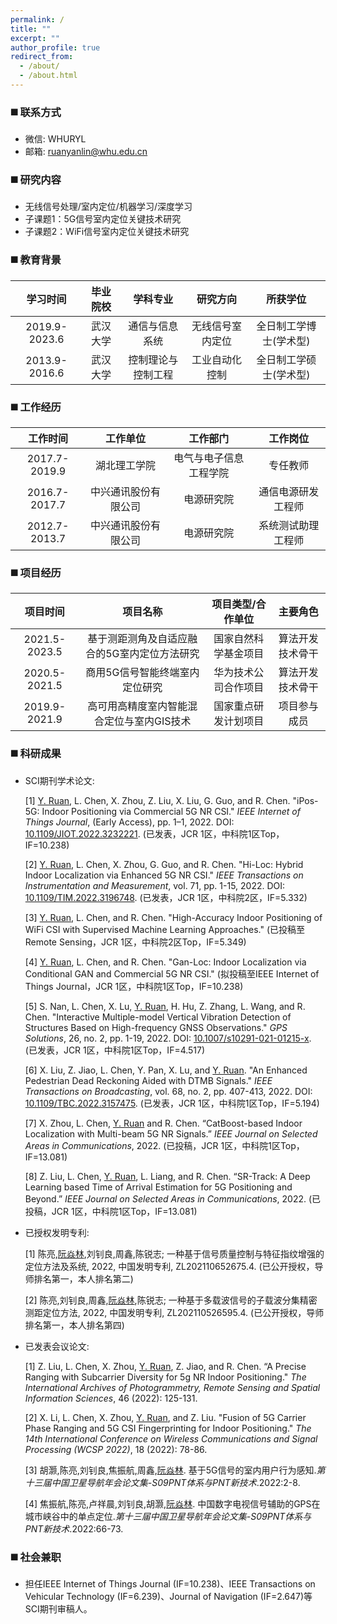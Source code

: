 ```yaml
---
permalink: /
title: ""
excerpt: ""
author_profile: true
redirect_from: 
  - /about/
  - /about.html
---
```

### ◼️ 联系方式

* 微信: WHURYL
* 邮箱: <ruanyanlin@whu.edu.cn>

### ◼️ 研究内容

* 无线信号处理/室内定位/机器学习/深度学习
* 子课题1：5G信号室内定位关键技术研究
* 子课题2：WiFi信号室内定位关键技术研究

### ◼️ 教育背景

|学习时间|毕业院校|学科专业|研究方向|所获学位|
|:-:|:-:|:-:|:-:|:-:|
|2019.9-2023.6|武汉大学|通信与信息系统|无线信号室内定位|全日制工学博士(学术型)|
|2013.9-2016.6|武汉大学|控制理论与控制工程|工业自动化控制|全日制工学硕士(学术型)|

### ◼️ 工作经历

|工作时间|工作单位|工作部门|工作岗位|
|:-:|:-:|:-:|:-:|
|2017.7-2019.9|湖北理工学院|电气与电子信息工程学院|专任教师|
|2016.7-2017.7|中兴通讯股份有限公司|电源研究院|通信电源研发工程师|
|2012.7-2013.7|中兴通讯股份有限公司|电源研究院|系统测试助理工程师|

### ◼️ 项目经历

|项目时间|项目名称|项目类型/合作单位|主要角色|
|:-:|:-:|:-:|:-:|
|2021.5-2023.5|基于测距测角及自适应融合的5G室内定位方法研究|国家自然科学基金项目|算法开发技术骨干|
|2020.5-2021.5|商用5G信号智能终端室内定位研究|华为技术公司合作项目|算法开发技术骨干|
|2019.9-2021.9|高可用高精度室内智能混合定位与室内GIS技术|国家重点研发计划项目|项目参与成员|

### ◼️ 科研成果

* SCI期刊学术论文:

  [1]	<u>Y. Ruan</u>, L. Chen, X. Zhou, Z. Liu, X. Liu, G. Guo, and R. Chen. "iPos-5G: Indoor Positioning via Commercial 5G NR CSI." *IEEE Internet of Things Journal*, (Early Access), pp. 1–1, 2022. DOI: [10.1109/JIOT.2022.3232221](https://doi.org/10.1109/JIOT.2022.3232221). (已发表，JCR 1区，中科院1区Top，IF=10.238)

  [2]	<u>Y. Ruan</u>, L. Chen, X. Zhou, G. Guo, and R. Chen. "Hi-Loc: Hybrid Indoor Localization via Enhanced 5G NR CSI." *IEEE Transactions on Instrumentation and Measurement*, vol. 71, pp. 1-15, 2022. DOI: [10.1109/TIM.2022.3196748](https://doi.org/10.1109/TIM.2022.3196748). (已发表，JCR 1区，中科院2区，IF=5.332)

  [3]	<u>Y. Ruan</u>, L. Chen, and R. Chen. "High-Accuracy Indoor Positioning of WiFi CSI with Supervised Machine Learning Approaches." (已投稿至Remote Sensing，JCR 1区，中科院2区Top，IF=5.349)

  [4]	<u>Y. Ruan</u>, L. Chen, and R. Chen. "Gan-Loc: Indoor Localization via Conditional GAN and Commercial 5G NR CSI." (拟投稿至IEEE Internet of Things Journal，JCR 1区，中科院1区Top，IF=10.238)

  [5]	S. Nan, L. Chen, X. Lu, <u>Y. Ruan</u>, H. Hu, Z. Zhang, L. Wang, and R. Chen. "Interactive Multiple-model Vertical Vibration Detection of Structures Based on High-frequency GNSS Observations." *GPS Solutions*, 26, no. 2, pp. 1-19, 2022. DOI: [10.1007/s10291-021-01215-x](https://doi.org/10.1007/s10291-021-01215-x). (已发表，JCR 1区，中科院1区Top，IF=4.517)

  [6]	X. Liu, Z. Jiao, L. Chen, Y. Pan, X. Lu, and <u>Y. Ruan</u>. "An Enhanced Pedestrian Dead Reckoning Aided with DTMB Signals." *IEEE Transactions on Broadcasting*, vol. 68, no. 2, pp. 407-413, 2022. DOI: [10.1109/TBC.2022.3157475](https://doi.org/10.1109/TBC.2022.3157475). (已发表，JCR 1区，中科院1区Top，IF=5.194)

  [7]	X. Zhou, L. Chen, <u>Y. Ruan</u> and R. Chen. “CatBoost-based Indoor Localization with Multi-beam 5G NR Signals.” *IEEE Journal on Selected Areas in Communications*, 2022. (已投稿，JCR 1区，中科院1区Top，IF=13.081)

  [8]	Z. Liu, L. Chen, <u>Y. Ruan</u>, L. Liang, and R. Chen. “SR-Track: A Deep Learning based Time of Arrival Estimation for 5G Positioning and Beyond.” *IEEE Journal on Selected Areas in Communications*, 2022. (已投稿，JCR 1区，中科院1区Top，IF=13.081)


* 已授权发明专利:

  [1]	陈亮,<u>阮焱林</u>,刘钊良,周鑫,陈锐志; 一种基于信号质量控制与特征指纹增强的定位方法及系统, 2022, 中国发明专利, ZL202110652675.4. (已公开授权，导师排名第一，本人排名第二)

  [2] 陈亮,刘钊良,周鑫,<u>阮焱林</u>,陈锐志; 一种基于多载波信号的子载波分集精密测距定位方法, 2022, 中国发明专利, ZL202110526595.4. (已公开授权，导师排名第一，本人排名第四)


* 已发表会议论文:

  [1] Z. Liu, L. Chen, X. Zhou, <u>Y. Ruan</u>, Z. Jiao, and R. Chen. “A Precise Ranging with Subcarrier Diversity for 5g NR Indoor Positioning." *The International Archives of Photogrammetry, Remote Sensing and Spatial Information Sciences*, 46 (2022): 125-131. 

  [2] X. Li, L. Chen, X. Zhou, <u>Y. Ruan</u>, and Z. Liu. "Fusion of 5G Carrier Phase Ranging and 5G CSI Fingerprinting for Indoor Positioning." *The 14th International Conference on Wireless Communications and Signal Processing (WCSP 2022)*, 18 (2022): 78-86.

  [3] 胡灏,陈亮,刘钊良,焦振航,周鑫,<u>阮焱林</u>. 基于5G信号的室内用户行为感知.*第十三届中国卫星导航年会论文集-S09PNT体系与PNT新技术*.2022:2-8. 

  [4] 焦振航,陈亮,卢祥晨,刘钊良,胡灏,<u>阮焱林</u>. 中国数字电视信号辅助的GPS在城市峡谷中的单点定位.*第十三届中国卫星导航年会论文集-S09PNT体系与PNT新技术*.2022:66-73.

### ◼️ 社会兼职

* 担任IEEE Internet of Things Journal (IF=10.238)、IEEE Transactions on Vehicular Technology (IF=6.239)、Journal of Navigation (IF=2.647)等SCI期刊审稿人。
